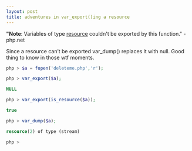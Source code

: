 ```yaml
---
layout: post
title: adventures in var_export()ing a resource
---
```


<p><strong>"Note</strong>:&nbsp;Variables of type&nbsp;<a href="http://php.net/manual/en/language.types.resource.php">resource</a>&nbsp;couldn't be exported by this function." -php.net</p>

<p>Since a resource can’t be exported var_dump() replaces it with null. Good thing to know in those wtf moments.</p>

```php
php > $a = fopen('deleteme.php','r');

php > var_export($a);

NULL

php > var_export(is_resource($a));

true

php > var_dump($a);

resource(2) of type (stream)

php > 
```
